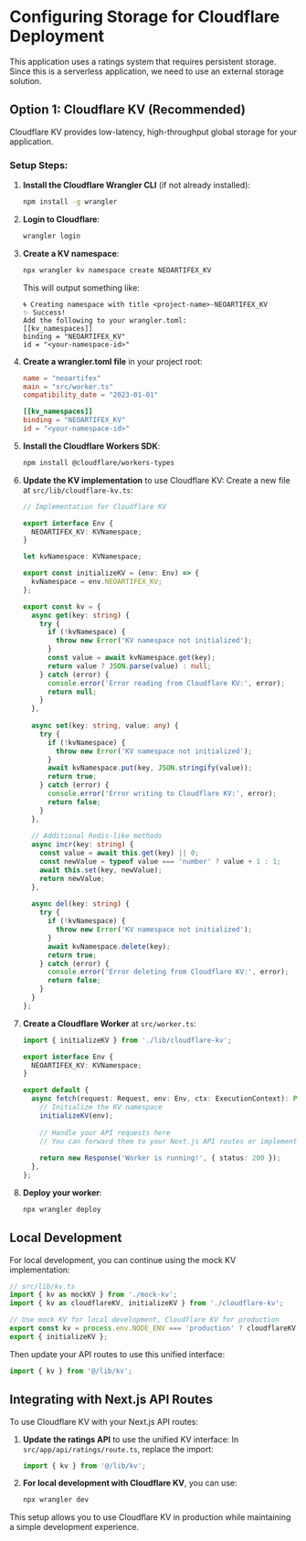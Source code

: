 # Configuring Storage for Cloudflare Deployment

This application uses a ratings system that requires persistent storage. Since this is a serverless application, we need to use an external storage solution.

## Option 1: Cloudflare KV (Recommended)

Cloudflare KV provides low-latency, high-throughput global storage for your application.

### Setup Steps:

1. **Install the Cloudflare Wrangler CLI** (if not already installed):
   ```bash
   npm install -g wrangler
   ```

2. **Login to Cloudflare**:
   ```bash
   wrangler login
   ```

3. **Create a KV namespace**:
   ```bash
   npx wrangler kv namespace create NEOARTIFEX_KV
   ```
   
   This will output something like:
   ```
   🌀 Creating namespace with title <project-name>-NEOARTIFEX_KV
   ✨ Success!
   Add the following to your wrangler.toml:
   [[kv_namespaces]]
   binding = "NEOARTIFEX_KV"
   id = "<your-namespace-id>"
   ```

4. **Create a wrangler.toml file** in your project root:
   ```toml
   name = "neoartifex"
   main = "src/worker.ts"
   compatibility_date = "2023-01-01"

   [[kv_namespaces]]
   binding = "NEOARTIFEX_KV"
   id = "<your-namespace-id>"
   ```

5. **Install the Cloudflare Workers SDK**:
   ```bash
   npm install @cloudflare/workers-types
   ```

6. **Update the KV implementation** to use Cloudflare KV:
   Create a new file at `src/lib/cloudflare-kv.ts`:

   ```typescript
   // Implementation for Cloudflare KV
   
   export interface Env {
     NEOARTIFEX_KV: KVNamespace;
   }
   
   let kvNamespace: KVNamespace;
   
   export const initializeKV = (env: Env) => {
     kvNamespace = env.NEOARTIFEX_KV;
   };
   
   export const kv = {
     async get(key: string) {
       try {
         if (!kvNamespace) {
           throw new Error('KV namespace not initialized');
         }
         const value = await kvNamespace.get(key);
         return value ? JSON.parse(value) : null;
       } catch (error) {
         console.error('Error reading from Cloudflare KV:', error);
         return null;
       }
     },
     
     async set(key: string, value: any) {
       try {
         if (!kvNamespace) {
           throw new Error('KV namespace not initialized');
         }
         await kvNamespace.put(key, JSON.stringify(value));
         return true;
       } catch (error) {
         console.error('Error writing to Cloudflare KV:', error);
         return false;
       }
     },
     
     // Additional Redis-like methods
     async incr(key: string) {
       const value = await this.get(key) || 0;
       const newValue = typeof value === 'number' ? value + 1 : 1;
       await this.set(key, newValue);
       return newValue;
     },
     
     async del(key: string) {
       try {
         if (!kvNamespace) {
           throw new Error('KV namespace not initialized');
         }
         await kvNamespace.delete(key);
         return true;
       } catch (error) {
         console.error('Error deleting from Cloudflare KV:', error);
         return false;
       }
     }
   };
   ```

7. **Create a Cloudflare Worker** at `src/worker.ts`:
   ```typescript
   import { initializeKV } from './lib/cloudflare-kv';
   
   export interface Env {
     NEOARTIFEX_KV: KVNamespace;
   }
   
   export default {
     async fetch(request: Request, env: Env, ctx: ExecutionContext): Promise<Response> {
       // Initialize the KV namespace
       initializeKV(env);
       
       // Handle your API requests here
       // You can forward them to your Next.js API routes or implement directly here
       
       return new Response('Worker is running!', { status: 200 });
     },
   };
   ```

8. **Deploy your worker**:
   ```bash
   npx wrangler deploy
   ```

## Local Development

For local development, you can continue using the mock KV implementation:

```typescript
// src/lib/kv.ts
import { kv as mockKV } from './mock-kv';
import { kv as cloudflareKV, initializeKV } from './cloudflare-kv';

// Use mock KV for local development, Cloudflare KV for production
export const kv = process.env.NODE_ENV === 'production' ? cloudflareKV : mockKV;
export { initializeKV };
```

Then update your API routes to use this unified interface:

```typescript
import { kv } from '@/lib/kv';
```

## Integrating with Next.js API Routes

To use Cloudflare KV with your Next.js API routes:

1. **Update the ratings API** to use the unified KV interface:
   In `src/app/api/ratings/route.ts`, replace the import:
   ```typescript
   import { kv } from '@/lib/kv';
   ```

2. **For local development with Cloudflare KV**, you can use:
   ```bash
   npx wrangler dev
   ```

This setup allows you to use Cloudflare KV in production while maintaining a simple development experience.